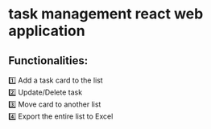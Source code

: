 # task management react web application

## Functionalities:

1️⃣ Add a task card to the list </br>
2️⃣ Update/Delete task </br>
3️⃣ Move card to another list </br>
4️⃣ Export the entire list to Excel </br>